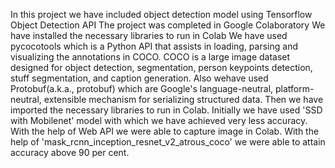 In this project we have included object detection model using Tensorflow Object Detection API
The project was completed in Google Colaboratory
We have installed the necessary libraries to run in Colab
We have used pycocotools which is a Python API that assists in loading, parsing and visualizing the annotations in COCO.
COCO is a large image dataset designed for object detection, segmentation, person keypoints detection, stuff segmentation, and caption generation.
Also wehave used Protobuf(a.k.a., protobuf) which are Google's language-neutral, platform-neutral, extensible mechanism for serializing structured data.
Then we have imported the necessary libraries to run in Colab.
Initially we have used 'SSD with Mobilenet' model with which we have achieved very less accuracy.
With the help of Web API we were able to capture image in Colab.
With the help of 'mask_rcnn_inception_resnet_v2_atrous_coco' we were able to attain accuracy above 90 per cent.
